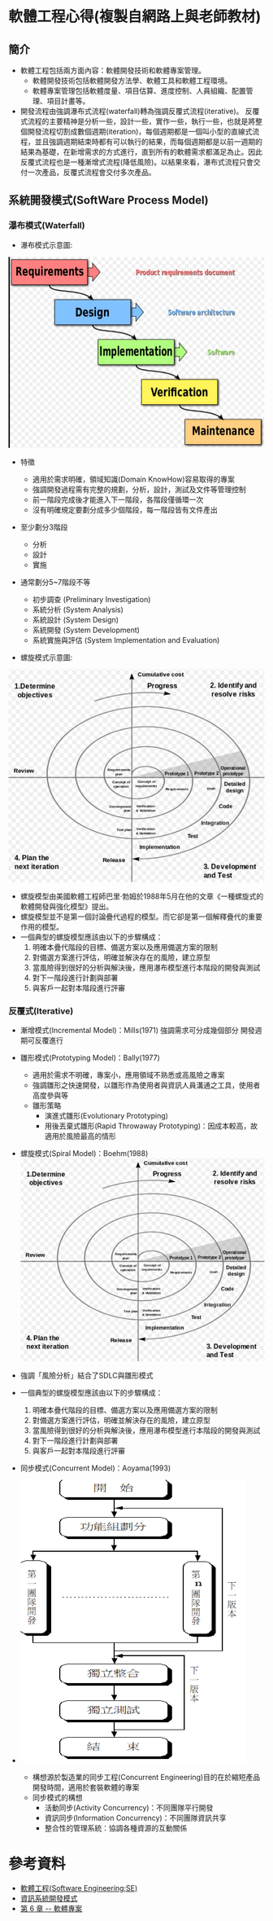 # 軟體工程心得(複製自網路上與老師教材)
## 簡介
* 軟體工程包括兩方面內容：軟體開發技術和軟體專案管理。
    * 軟體開發技術包括軟體開發方法學、軟體工具和軟體工程環境。
    * 軟體專案管理包括軟體度量、項目估算、進度控制、人員組織、配置管理、項目計畫等。
* 開發流程由強調瀑布式流程(waterfall)轉為強調反覆式流程(iterative)。 反覆式流程的主要精神是分析一些，設計一些，實作一些，執行一些，也就是將整個開發流程切割成數個週期(iteration)，每個週期都是一個叫小型的直線式流程，並且強調週期結束時都有可以執行的結果，而每個週期都是以前一週期的結果為基礎，在新增需求的方式進行，直到所有的軟體需求都滿足為止。因此反覆式流程也是一種漸增式流程(降低風險)。以結果來看，瀑布式流程只會交付一次產品，反覆式流程會交付多次產品。

## 系統開發模式(SoftWare Process Model)
### 瀑布模式(Waterfall)
* 瀑布模式示意圖:

![瀑布模式圖](https://github.com/victor0520/sa110a/blob/master/note/bitmap/waterfall.png)

* 特徵
    * 適用於需求明確，領域知識(Domain KnowHow)容易取得的專案
    * 強調開發過程需有完整的規劃，分析，設計，測試及文件等管理控制
    * 前一階段完成後才能進入下一階段，各階段僅循環一次
    * 沒有明確規定要劃分成多少個階段，每一階段皆有文件產出
* 至少劃分3階段
    * 分析
    * 設計
    * 實施
* 通常劃分5~7階段不等
    * 初步調查 (Preliminary Investigation)
    * 系統分析 (System Analysis)
    * 系統設計 (System Design)
    * 系統開發 (System Development)
    * 系統實施與評估 (System Implementation and Evaluation)


* 螺旋模式示意圖:

![螺旋模式圖](https://github.com/victor0520/sa110a/blob/master/note/bitmap/spiral.png)

* 螺旋模型由美國軟體工程師巴里·勃姆於1988年5月在他的文章《一種螺旋式的軟體開發與強化模型》提出。
* 螺旋模型並不是第一個討論疊代過程的模型。而它卻是第一個解釋疊代的重要作用的模型。
* 一個典型的螺旋模型應該由以下的步驟構成：
    1. 明確本疊代階段的目標、備選方案以及應用備選方案的限制
    2. 對備選方案進行評估，明確並解決存在的風險，建立原型
    3. 當風險得到很好的分析與解決後，應用瀑布模型進行本階段的開發與測試
    4. 對下一階段進行計劃與部署
    5. 與客戶一起對本階段進行評審

### 反覆式(Iterative)
* 漸增模式(Incremental Model)：Mills(1971)
    強調需求可分成幾個部分
    開發週期可反覆進行
* 雛形模式(Prototyping Model)：Bally(1977)
    * 適用於需求不明確，專案小，應用領域不熟悉或高風險之專案
    * 強調雛形之快速開發，以雛形作為使用者與資訊人員溝通之工具，使用者高度參與等
    * 雛形策略
        * 演進式雛形(Evolutionary Prototyping)
        * 用後丟棄式雛形(Rapid Throwaway Prototyping)：因成本較高，故適用於風險最高的情形
* 螺旋模式(Spiral Model)：Boehm(1988)
![螺旋模式圖](https://github.com/victor0520/sa110a/blob/master/note/bitmap/spiral.png)

* 強調「風險分析」結合了SDLC與雛形模式
* 一個典型的螺旋模型應該由以下的步驟構成：
    1. 明確本疊代階段的目標、備選方案以及應用備選方案的限制
    2. 對備選方案進行評估，明確並解決存在的風險，建立原型
    3. 當風險得到很好的分析與解決後，應用瀑布模型進行本階段的開發與測試
    4. 對下一階段進行計劃與部署
    5. 與客戶一起對本階段進行評審
* 同步模式(Concurrent Model)：Aoyama(1993)
* ![PICTURE](https://github.com/victor0520/sa110a/blob/master/note/bitmap/cm.png)
    * 構想源於製造業的同步工程(Concurrent Engineering)目的在於縮短產品開發時間，適用於套裝軟體的專案
    * 同步模式的構想
        * 活動同步(Activity Concurrency)：不同團隊平行開發
        * 資訊同步(Information Concurrency)：不同團隊資訊共享
        * 整合性的管理系統：協調各種資源的互動關係


# 參考資料
* [軟體工程(Software Engineering;SE)](https://irw.ncut.edu.tw/peterju/se.html)
* [資訊系統開發模式](https://hackmd.io/@k139/r1y-9LmK4/%2Fs%2FByC7o87FE?type=book)
* [第 6 章 -- 軟體專案](https://gitlab.com/ccc110/sa/-/blob/master/se/_doc/06-project.md)